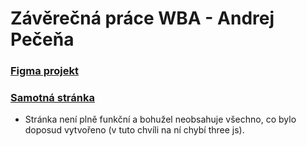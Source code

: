 # Závěrečná práce WBA - Andrej Pečeňa
### [Figma projekt](https://www.figma.com/file/n4V85lstanxWYeti15LrWO/WBA-Final-project?type=design&node-id=0%3A1&mode=design&t=ZNqYFaXOBnlTSTZb-1)
### [Samotná stránka](https://josefinatrojkarova.github.io/WBA-Final/root/)
  - Stránka není plně funkční a bohužel neobsahuje všechno, co bylo doposud vytvořeno (v tuto chvíli na ní chybí three js).
